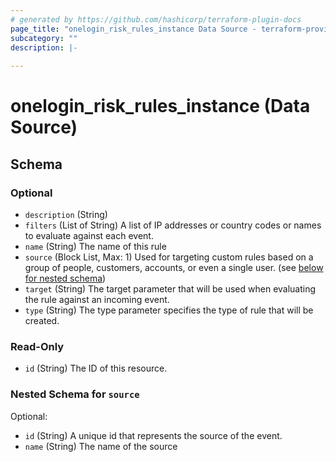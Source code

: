 ```yaml
---
# generated by https://github.com/hashicorp/terraform-plugin-docs
page_title: "onelogin_risk_rules_instance Data Source - terraform-provider-onelogin"
subcategory: ""
description: |-
  
---
```


# onelogin_risk_rules_instance (Data Source)





<!-- schema generated by tfplugindocs -->
## Schema

### Optional

- `description` (String)
- `filters` (List of String) A list of IP addresses or country codes or names to evaluate against each event.
- `name` (String) The name of this rule
- `source` (Block List, Max: 1) Used for targeting custom rules based on a group of people, customers, accounts, or even a single user. (see [below for nested schema](#nestedblock--source))
- `target` (String) The target parameter that will be used when evaluating the rule against an incoming event.
- `type` (String) The type parameter specifies the type of rule that will be created.

### Read-Only

- `id` (String) The ID of this resource.

<a id="nestedblock--source"></a>
### Nested Schema for `source`

Optional:

- `id` (String) A unique id that represents the source of the event.
- `name` (String) The name of the source


